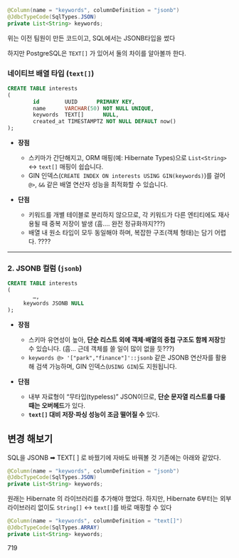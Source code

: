 
```java
@Column(name = "keywords", columnDefinition = "jsonb")  
@JdbcTypeCode(SqlTypes.JSON)  
private List<String> keywords;
```

위는 이전 팀원이 만든 코드이고, SQL에서는 JSONB타입을 썼다

하지만 PostgreSQL은 `TEXT[]` 가 있어서 둘의 차이를 알아볼까 한다.


### 네이티브 배열 타입 (`text[]`)


```SQL 
CREATE TABLE interests 
(
		id        UUID      PRIMARY KEY,   
		name      VARCHAR(50) NOT NULL UNIQUE,   
		keywords  TEXT[]      NULL,   
		created_at TIMESTAMPTZ NOT NULL DEFAULT now() 
);
```

- **장점**    
    - 스키마가 간단해지고, ORM 매핑(예: Hibernate Types)으로 `List<String>` ↔ `text[]` 매핑이 쉽습니다.
    - GIN 인덱스(`CREATE INDEX ON interests USING GIN(keywords)`)를 걸어 `@>`, `&&` 같은 배열 연산자 성능을 최적화할 수 있습니다.
        
- **단점**
    - 키워드를 개별 테이블로 분리하지 않으므로, 각 키워드가 다른 엔티티에도 재사용될 때 중복 저장이 발생 (흠.... 완전 정규화까지???)
    - 배열 내 원소 타입이 모두 동일해야 하며, 복잡한 구조(객체 형태)는 담기 어렵다. ????


---

### 2. JSONB 컬럼 (`jsonb`)

```SQL
CREATE TABLE interests 
(
		…,
	 keywords JSONB NULL 
);
```
- **장점**
    - 스키마 유연성이 높아, **단순 리스트 외에 객체·배열의 중첩 구조도 함께 저장**할 수 있습니다. (흠... 근데 객체를 쓸 일이 많이 없을 듯???)
    - `keywords @> '["park","finance"]'::jsonb` 같은 JSONB 연산자를 활용해 검색 가능하며, GIN 인덱스(`USING GIN`)도 지원됩니다.
        
- **단점**    
    - 내부 자료형이 “무타입(typeless)” JSON이므로, **단순 문자열 리스트를 다룰 때는 오버헤드**가 있다.
    - **`text[]` 대비 저장·파싱 성능이 조금 떨어질 수** 있다.


## 변경 해보기

SQL을 JSONB ➡ TEXT[ ] 로 바꿨기에 자바도 바꿔볼 것 
기존에는 아래와 같았다.
```JAVA 
@Column(name = "keywords", columnDefinition = "jsonb")  
@JdbcTypeCode(SqlTypes.JSON)  
private List<String> keywords;
```

원래는 Hibernate 의 라이브러리를 추가해야 했었다.
하지만, Hibernate 6부터는 외부 라이브러리 없이도 `String[]` ↔ `text[]`를 바로 매핑할 수 있다
```JAVA
@Column(name = "keywords", columnDefinition = "text[]")  
@JdbcTypeCode(SqlTypes.ARRAY)  
private List<String> keywords;
```


719